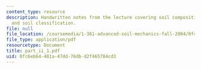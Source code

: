 ```yaml
---
content_type: resource
description: Handwritten notes from the lecture covering soil composition, index properties
  and soil classification.
file: null
file_location: /coursemedia/1-361-advanced-soil-mechanics-fall-2004/0fc6eb64481a47dd76dbd2f465784cd3_part_ii_1.pdf
file_type: application/pdf
resourcetype: Document
title: part_ii_1.pdf
uid: 0fc6eb64-481a-47dd-76db-d2f465784cd3
---
```

